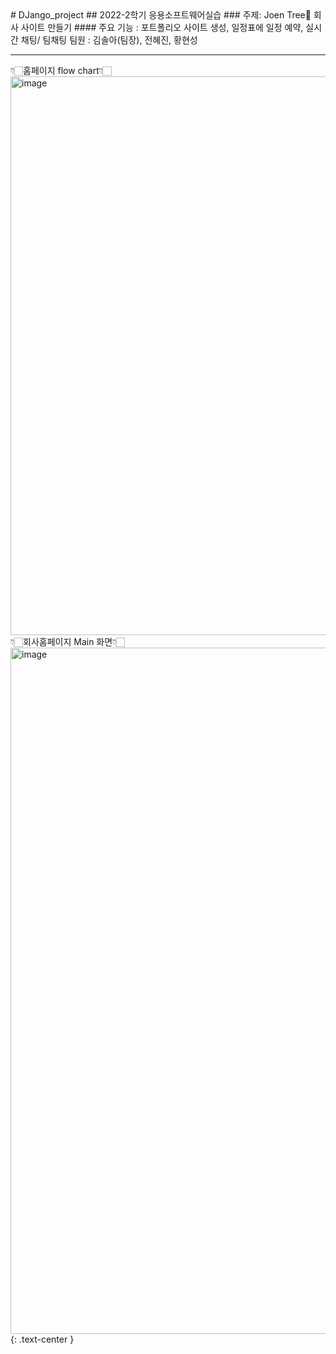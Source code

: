 <span style=''>
# DJango_project
## 2022-2학기 응용소프트웨어실습
### 주제: Joen Tree🌲 회사 사이트 만들기
#### 주요 기능 : 포트폴리오 사이트 생성, 일정표에 일정 예약, 실시간 채팅/ 팀채팅
팀원 : 김솔아(팀장), 전혜진, 황현성
<hr>
👇🏻홈페이지 flow chart👇🏻
<img width="894" alt="image" src="https://user-images.githubusercontent.com/93892724/210166602-1355105f-c4e1-4e6a-904d-8e7ba38b2509.png">
<br>
👇🏻회사홈페이지 Main 화면👇🏻
<img width="1098" alt="image" src="https://user-images.githubusercontent.com/93892724/210166412-6d1e14cd-bb0c-4e4f-8fa0-1631430fc1d7.png">
{: .text-center }
</span>
